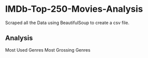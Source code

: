 # IMDb-Top-250-Movies-Analysis
Scraped all the Data using BeautifulSoup to create a csv file.

Analysis
------------
Most Used Genres
Most Grossing Genres
